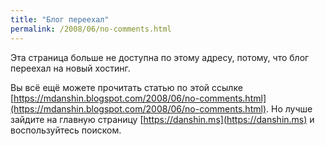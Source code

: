 ```yaml
---
title: "Блог переехал"
permalink: /2008/06/no-comments.html
---
```

Эта страница больше не доступна по этому адресу, потому, что блог переехал на новый хостинг.

Вы всё ещё можете прочитать статью по этой ссылке [https://mdanshin.blogspot.com/2008/06/no-comments.html](https://mdanshin.blogspot.com/2008/06/no-comments.html). Но лучше зайдите на главную страницу [https://danshin.ms](https://danshin.ms) и воспользуйтесь поиском.